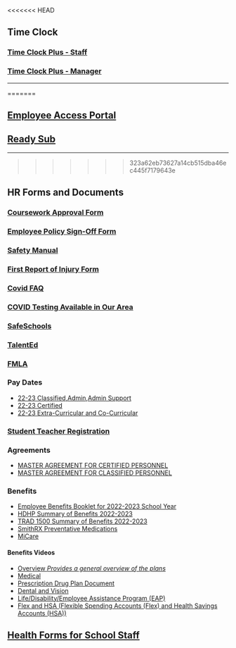 <<<<<<< HEAD
## Time Clock
### [Time Clock Plus - Staff](https://151866.tcplusondemand.com/app/webclock/#/EmployeeLogOn/151866)
### [Time Clock Plus - Manager](https://151866.tcplusondemand.com/app/manager/#/ManagerLogOn/151866)
---



=======


## [Employee Access Portal](https://laurelpublicschoolsmt.tylerportico.com/tesp/employee-selfservice/)

## [Ready Sub](https://app.readysub.com/account/login)





---

>>>>>>> 323a62eb73627a14cb515dba46ec445f7179643e
## HR Forms and Documents

### [Coursework Approval Form](https://www.laurel.k12.mt.us/fs/resource-manager/view/cae485a8-2c02-4174-bb83-8ecd246d4445)
### [Employee Policy Sign-Off Form](https://www.laurel.k12.mt.us/fs/resource-manager/view/9cc21471-fc52-47de-ad25-b682344ab5cb)
### [Safety Manual](https://resources.finalsite.net/images/v1650575446/laurelk12mtus/tlslnc8tfdgcfoqivdzw/safetymanual.pdf)
### [First Report of Injury Form](https://drive.google.com/file/d/137CP-Q2RBgs3rennaCiFFhtjZRe-Wg29/view)
### [Covid FAQ](https://drive.google.com/file/d/1hR_vNjowfp8Vtx0lyYRyLrfBC0t4wB2Z/view?usp=sharing)
### [COVID Testing Available in Our Area](https://drive.google.com/file/d/1X6DnxIdqhWRgTI-qctizsMAkhFKpIJD_/view?usp=sharing)
### [SafeSchools](https://laurel-mt.safeschools.com/login)
### [TalentEd](https://laurel.tedk12.com/sso/account/login?)
### [FMLA](https://www.dol.gov/agencies/whd/fmla)
### Pay Dates
- [22-23 Classified,Admin,Admin Support](https://drive.google.com/file/d/13_Niws7cip5SgNld7spaDUi_4ulwgntl/view?usp=sharing)
- [22-23 Certified](https://drive.google.com/file/d/13Z1QbD2J3hoGUPUOSeDjOD_eynO7wQ9b/view?usp=sharing)
- [22-23 Extra-Curricular and Co-Curricular ](https://drive.google.com/file/d/1g9pcZ92bZbBjr19IvaR6pjVB47bxRPwf/view?usp=sharing)
### [Student Teacher Registration](https://www.laurel.k12.mt.us/fs/form-manager/view/868ae1f4-545b-4f0a-91e4-e7fabd209c27)



### Agreements
- [MASTER AGREEMENT FOR CERTIFIED PERSONNEL](https://www.laurel.k12.mt.us/fs/resource-manager/view/f4af7eaa-dd6a-4ce4-8e39-e7ed9609ca12)
- [MASTER AGREEMENT FOR CLASSIFIED PERSONNEL](https://www.laurel.k12.mt.us/fs/resource-manager/view/e3395a64-bb4b-4436-b374-93c430eaee8a)
### Benefits 
- [Employee Benefits Booklet for 2022-2023 School Year](https://drive.google.com/file/d/1OHeVbgBLJzXhuyKSBXQcbSSlMAmh3dyt/view?usp=sharing)
- [HDHP Summary of Benefits 2022-2023](https://drive.google.com/file/d/139VfL-11qU7KExs0lU62Fs6Qb2oqyuGH/view?usp=sharing)
- [TRAD 1500 Summary of Benefits 2022-2023](https://drive.google.com/file/d/1386UkWa3QZ08m5yST-AhOdPswYkV4fzw/view?usp=sharing)
- [SmithRX Preventative Medications](https://www.laurel.k12.mt.us/fs/resource-manager/view/59745dc7-76f5-4779-9859-d4be921bf9b2)
- [MiCare](https://mibenefits.ebms.com/auth/login)
#### Benefits Videos
- [Overview *Provides a general overview of the plans*](https://leavitt.zoom.us/rec/play/57URkfleRw1VFDQIuKroPmhm4AsqlkkkzWTpNuqnLOdwT_p8UbDonUOh9SozZdiD6-s9Icslj-QBQZwO.FWmk3tziVXlEixDe?startTime=1620753636000&_x_zm_rtaid=fmd6Zhj-RI6H65jo-aFcWg.1620853605726.867552f75eae7aa0d1a5b4ad304d6978&_x_zm_rhtaid=816)
- [Medical](https://leavitt.zoom.us/rec/play/hQLIsdfJ6UVFU-cbr1WzYc3_TWXRY1vqkdgNSfX2UyDcShE3Mf-_lNVpuFBqfLYC2TKjbJUlWbbvT_1v.ei4Dx2yoBeJ5wg2S?startTime=1620754103000&_x_zm_rtaid=fmd6Zhj-RI6H65jo-aFcWg.1620853605726.867552f75eae7aa0d1a5b4ad304d6978&_x_zm_rhtaid=816)
- [Prescription Drug Plan Document](https://www.laurel.k12.mt.us/fs/resource-manager/view/b699f179-30e1-4fc3-ab35-e1e58ad35b70)
- [Dental and Vision](https://leavitt.zoom.us/rec/play/_UUhqJ8dK3kt09akNp6qj85YEEknPNRXReGkxN9DtQuxjwW1W1gKsT3Z9dd5-orDqF1uOcTGMxgr0n4D.xsBz05gL5u0iSYL0?startTime=1620754719000&_x_zm_rtaid=fmd6Zhj-RI6H65jo-aFcWg.1620853605726.867552f75eae7aa0d1a5b4ad304d6978&_x_zm_rhtaid=816)
- [Life/Disability/Employee Assistance Program (EAP)](https://leavitt.zoom.us/rec/play/HsxSmDZ2qWAqE-7lyF0oshY9p3X0PxsTN2je2EZ_BzR2IekJ_Cragn3hBhwZ56PjMM0lQP0UC80kAAwg.m3crkAjBiykdGYoi?startTime=1620755020000&_x_zm_rtaid=fmd6Zhj-RI6H65jo-aFcWg.1620853605726.867552f75eae7aa0d1a5b4ad304d6978&_x_zm_rhtaid=816)
- [Flex and HSA (Flexible Spending Accounts (Flex) and Health Savings Accounts (HSA))](https://leavitt.zoom.us/rec/play/9ONwDNSUXsTpUvTsbflI2YTs1hSrVykxbk4Ry0Yb7HpdHTMfkD6-slpRFBjsaDBolfMKd_MKlotijgHc.AGRMlGCOpRtv8Zhx?startTime=1620755546000&_x_zm_rtaid=fmd6Zhj-RI6H65jo-aFcWg.1620853605726.867552f75eae7aa0d1a5b4ad304d6978&_x_zm_rhtaid=816)

## [Health Forms for School Staff](/docs/District/Departments/Nursing/#health-forms-for-school-staff)